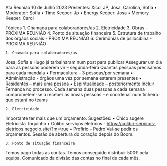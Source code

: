 Ata Reunião 10 de Julho 2023
Presentes: Xico, JP, Josa, Carolina, Sofia
    • Moderator: Sofia
    • Time Keeper: Jp
    • Energy Keeper: Josa
    • Memory Keeper: Carol

Tópicos
    1. Chamada para colaboradores/as
    2. Eletricidade
    3. Obras - PRÓXIMA REUNIÃO
    4. Ponto de situação financeira 
    5. Estrutura de trabalho dos órgãos sociais - PRÓXIMA REUNIÃO
    6. Cerimónias de psilocibina - PRÓXIMA REUNIÃO

    1. Chamada para colaboradores/as
Josa, Sofia e Hugo já tarbalharam num post para publicar 
Assegurar um dia para as pessoas poderem vir – segunda-feira 
Quantas pessoas precisamos para cada mandala 
    • Permacultura – 3 pessoas/por semana 
    • Administração - órgãos uma vez por semana estarem presentes 
    • Residentes – mais uma pessoa 
    • Espiritualidade – posteriormente
Incluir Fernanda no processo. 
Cada semana duas pessoas a cada semana comprometem-se a receber as novas pessoas – e coordenar num ficheiro que estará no teams 


    2. Eletricidade
Importante ter mais que um orçamento. Sugestões:
    • Chico sugere Eletricista Toquinho
    • Colibri serviços eletricos - https://colibri-servicos-eletricos.negocio.site/?m=true 
    • Profirio – Pedro 
Vai-se pedir os orçamentos. 
Sessão de abertura do coração depois do Boom. 

    3. Ponto de situação financeira
Temos pago todas as contas. Temos conseguido distribuir 500€ pela equipa. 
Comunicado da divisão das contas no final de cada mês. 

